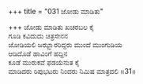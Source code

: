 +++
title = "031 ಜೋಡು ಮಾಡಿತು"

+++
ಜೋಡು ಮಾಡಿತು ಖಚರಬಲ ಕೈ  
ಗೂಡಿ ಕವಿದುದು ಚಿತ್ರಸೇನನ  
ಜೋಡಿಯಲಿ ಜಝ್ಝಾರರಿದ್ದರು ಮುಂದೆ ಮುಂಗುಡಿಯ   
ಆಡಿದೊಡೆ ಹಾವಿಂಗೆ ಹದ್ದಿನ   
ಕೂಡೆ ಮುರುಕವೆ ಫಡಯೆನುತ ಕೈ  
ಮಾಡಿದರು ರಿಪುಭಟರು ನಿಂದರು ನಿಮಿಷ ಮಾತ್ರದಲಿ      ॥31॥